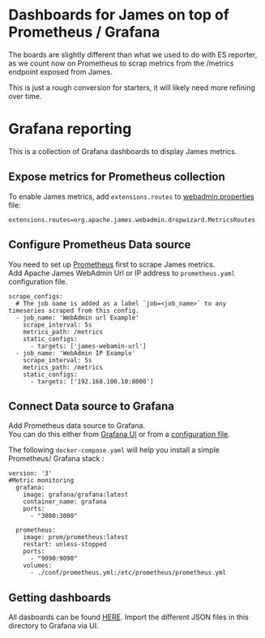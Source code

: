 # Dashboards for James on top of Prometheus / Grafana

The boards are slightly different than what we used to do with ES reporter, as we 
count now on Prometheus to scrap metrics from the /metrics endpoint exposed from James.

This is just a rough conversion for starters, it will likely need more refining over time.

# Grafana reporting

This is a collection of Grafana dashboards to display James metrics.

## Expose metrics for Prometheus collection

To enable James metrics, add ``extensions.routes`` to [webadmin.properties]( https://github.com/apache/james-project/blob/master/docs/modules/servers/pages/distributed/configure/webadmin.adoc) file:
```
extensions.routes=org.apache.james.webadmin.dropwizard.MetricsRoutes
```

## Configure Prometheus Data source
You need to set up [Prometheus](https://prometheus.io/docs/prometheus/latest/getting_started/) first to scrape James metrics.\
Add Apache James WebAdmin Url or IP address to `prometheus.yaml` configuration file.

```
scrape_configs:
  # The job name is added as a label `job=<job_name>` to any timeseries scraped from this config.
  - job_name: 'WebAdmin url Example'
    scrape_interval: 5s
    metrics_path: /metrics
    static_configs:
      - targets: ['james-webamin-url']
  - job_name: 'WebAdmin IP Example'
    scrape_interval: 5s
    metrics_path: /metrics
    static_configs:
      - targets: ['192.168.100.10:8000']      
```      
## Connect Data source to Grafana

Add Prometheus data source to Grafana.\
You can do this either from [Grafana UI](https://prometheus.io/docs/visualization/grafana/) or from a [configuration file](https://grafana.com/docs/grafana/latest/datasources/prometheus/). 

The following `docker-compose.yaml` will help you install a simple Prometheus/ Grafana stack :

```
version: '3'
#Metric monitoring
  grafana:
    image: grafana/grafana:latest
    container_name: grafana
    ports:
      - "3000:3000"

  prometheus:
    image: prom/prometheus:latest
    restart: unless-stopped
    ports:
      - "9090:9090"
    volumes:
      - ./conf/prometheus.yml:/etc/prometheus/prometheus.yml
```

## Getting dashboards

All dasboards can be found [HERE](https://github.com/apache/james-project/tree/master/server/grafana-reporting/prometheus-datasource/). Import the different JSON files in this directory to Grafana via UI.